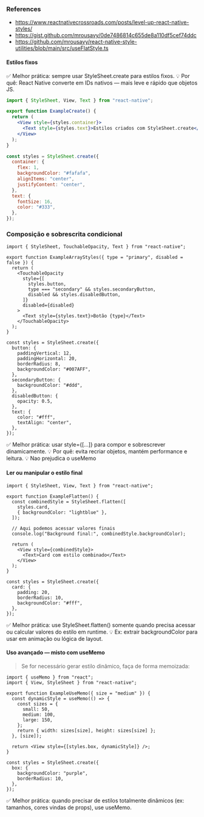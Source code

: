 ### References

- <https://www.reactnativecrossroads.com/posts/level-up-react-native-styles/>
- <https://gist.github.com/mrousavy/0de7486814c655de8a110df5cef74ddc>
- <https://github.com/mrousavy/react-native-style-utilities/blob/main/src/useFlatStyle.ts>

#### Estilos fixos

✅ Melhor prática: sempre usar StyleSheet.create para estilos fixos.
💡 Por quê: React Native converte em IDs nativos — mais leve e rápido que objetos JS.

```jsx
import { StyleSheet, View, Text } from "react-native";

export function ExampleCreate() {
  return (
    <View style={styles.container}>
      <Text style={styles.text}>Estilos criados com StyleSheet.create</Text>
    </View>
  );
}

const styles = StyleSheet.create({
  container: {
    flex: 1,
    backgroundColor: "#fafafa",
    alignItems: "center",
    justifyContent: "center",
  },
  text: {
    fontSize: 16,
    color: "#333",
  },
});
```

### Composição e sobrescrita condicional

```tsx
import { StyleSheet, TouchableOpacity, Text } from "react-native";

export function ExampleArrayStyles({ type = "primary", disabled = false }) {
  return (
    <TouchableOpacity
      style={[
        styles.button,
        type === "secondary" && styles.secondaryButton,
        disabled && styles.disabledButton,
      ]}
      disabled={disabled}
    >
      <Text style={styles.text}>Botão {type}</Text>
    </TouchableOpacity>
  );
}

const styles = StyleSheet.create({
  button: {
    paddingVertical: 12,
    paddingHorizontal: 20,
    borderRadius: 8,
    backgroundColor: "#007AFF",
  },
  secondaryButton: {
    backgroundColor: "#ddd",
  },
  disabledButton: {
    opacity: 0.5,
  },
  text: {
    color: "#fff",
    textAlign: "center",
  },
});
```

✅ Melhor prática: usar style={[...]} para compor e sobrescrever dinamicamente.
💡 Por quê: evita recriar objetos, mantém performance e leitura.
💡 Nao prejudica o useMemo

#### Ler ou manipular o estilo final

```tsx
import { StyleSheet, View, Text } from "react-native";

export function ExampleFlatten() {
  const combinedStyle = StyleSheet.flatten([
    styles.card,
    { backgroundColor: "lightblue" },
  ]);

  // Aqui podemos acessar valores finais
  console.log("Background final:", combinedStyle.backgroundColor);

  return (
    <View style={combinedStyle}>
      <Text>Card com estilo combinado</Text>
    </View>
  );
}

const styles = StyleSheet.create({
  card: {
    padding: 20,
    borderRadius: 10,
    backgroundColor: "#fff",
  },
});
```

✅ Melhor prática: use StyleSheet.flatten() somente quando precisa acessar ou calcular valores do estilo em runtime.
💡 Ex: extrair backgroundColor para usar em animação ou lógica de layout.

#### Uso avançado — misto com useMemo

> Se for necessário gerar estilo dinâmico, faça de forma memoizada:

```tsx
import { useMemo } from "react";
import { View, StyleSheet } from "react-native";

export function ExampleUseMemo({ size = "medium" }) {
  const dynamicStyle = useMemo(() => {
    const sizes = {
      small: 50,
      medium: 100,
      large: 150,
    };
    return { width: sizes[size], height: sizes[size] };
  }, [size]);

  return <View style={[styles.box, dynamicStyle]} />;
}

const styles = StyleSheet.create({
  box: {
    backgroundColor: "purple",
    borderRadius: 10,
  },
});
```

✅ Melhor prática: quando precisar de estilos totalmente dinâmicos (ex: tamanhos, cores vindas de props), use useMemo.
